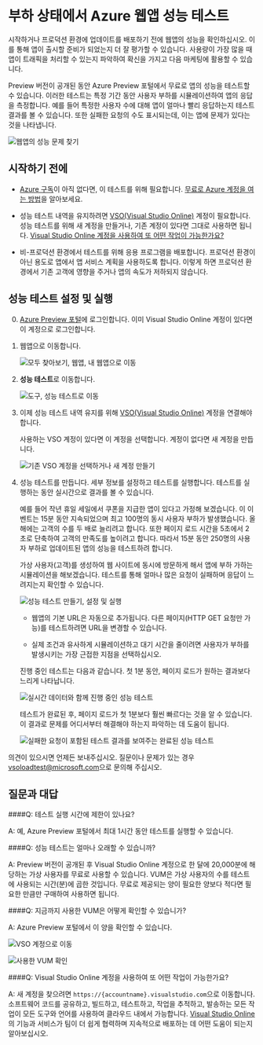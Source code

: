 <properties
   pageTitle="Azure 웹앱 성능 테스트 | Microsoft Azure"
   description="Auzre 웹앱 성능을 테스트하여 앱이 사용자 부하를 어떻게 처리하는지 확인해 보세요. 응답 시간을 측정하고 문제가 될 수 있는 오류를 찾아보세요."
   services="app-service\web"
   documentationCenter=""
   authors="ecfan"
   manager="douge"
   editor="jimbe"/>

<tags
   ms.service="app-service-web"
   ms.workload="web"
   ms.tgt_pltfrm="na"
   ms.devlang="na"
   ms.topic="article"
   ms.date="09/11/2015"
   ms.author="estfan; manasma"/>

# 부하 상태에서 Azure 웹앱 성능 테스트

시작하거나 프로덕션 환경에 업데이트를 배포하기 전에 웹앱의 성능을 확인하십시오. 이를 통해 앱이 출시할 준비가 되었는지 더 잘 평가할 수 있습니다. 사용량이 가장 많을 때 앱이 트래픽을 처리할 수 있는지 파악하여 확신을 가지고 다음 마케팅에 활용할 수 있습니다.

Preview 버전이 공개된 동안 Azure Preview 포털에서 무료로 앱의 성능을 테스트할 수 있습니다. 이러한 테스트는 특정 기간 동안 사용자 부하를 시뮬레이션하여 앱의 응답을 측정합니다. 예를 들어 특정한 사용자 수에 대해 앱이 얼마나 빨리 응답하는지 테스트 결과를 볼 수 있습니다. 또한 실패한 요청의 수도 표시되는데, 이는 앱에 문제가 있다는 것을 나타냅니다.

![웹앱의 성능 문제 찾기][TestOverview]

## 시작하기 전에

*	[Azure 구독][AzureSubscription]이 아직 없다면, 이 테스트를 위해 필요합니다. [무료로 Azure 계정을 여는 방법][AzureFreeTrial]을 알아보세요.

*	성능 테스트 내역을 유지하려면 [VSO(Visual Studio Online)][WhatIsVSO] 계정이 필요합니다. 성능 테스트를 위해 새 계정을 만들거나, 기존 계정이 있다면 그대로 사용하면 됩니다. [Visual Studio Online 계정을 사용하여 또 어떤 작업이 가능한가요?](#VSOAccount)

*	비-프로덕션 환경에서 테스트를 위해 응용 프로그램을 배포합니다. 프로덕션 환경이 아닌 용도로 앱에서 앱 서비스 계획을 사용하도록 합니다. 이렇게 하면 프로덕션 환경에서 기존 고객에 영향을 주거나 앱의 속도가 저하되지 않습니다.

## 성능 테스트 설정 및 실행

0.	[Azure Preview 포털][AzurePortal]에 로그인합니다. 이미 Visual Studio Online 계정이 있다면 이 계정으로 로그인합니다.

0.	웹앱으로 이동합니다.

	![모두 찾아보기, 웹앱, 내 웹앱으로 이동][WebApp]

0.	**성능 테스트**로 이동합니다.

	![도구, 성능 테스트로 이동][ExpandedTools]
 
0.	이제 성능 테스트 내역 유지를 위해 [VSO(Visual Studio Online)][WhatIsVSO] 계정을 연결해야 합니다.

	사용하는 VSO 계정이 있다면 이 계정을 선택합니다. 계정이 없다면 새 계정을 만듭니다.

	![기존 VSO 계정을 선택하거나 새 계정 만들기][ExistingNewVSOAccount]

0.	성능 테스트를 만듭니다. 세부 정보를 설정하고 테스트를 실행합니다. 테스트를 실행하는 동안 실시간으로 결과를 볼 수 있습니다.

	예를 들어 작년 휴일 세일에서 쿠폰을 지급한 앱이 있다고 가정해 보겠습니다. 이 이벤트는 15분 동안 지속되었으며 최고 100명의 동시 사용자 부하가 발생했습니다. 올해에는 고객의 수를 두 배로 늘리려고 합니다. 또한 페이지 로드 시간을 5초에서 2초로 단축하여 고객의 만족도를 높이려고 합니다. 따라서 15분 동안 250명의 사용자 부하로 업데이트된 앱의 성능을 테스트하려 합니다.

	가상 사용자(고객)를 생성하여 웹 사이트에 동시에 방문하게 해서 앱에 부하 가하는 시뮬레이션을 해보겠습니다. 테스트를 통해 얼마나 많은 요청이 실패하며 응답이 느려지는지 확인할 수 있습니다.

	![성능 테스트 만들기, 설정 및 실행][NewTest]

	 *	웹앱의 기본 URL은 자동으로 추가됩니다. 다른 페이지(HTTP GET 요청만 가능)를 테스트하려면 URL을 변경할 수 있습니다.

	 *	실제 조건과 유사하게 시뮬레이션하고 대기 시간을 줄이려면 사용자가 부하를 발생시키는 가장 근접한 지점을 선택하십시오.

	진행 중인 테스트는 다음과 같습니다. 첫 1분 동안, 페이지 로드가 원하는 결과보다 느리게 나타납니다.

	![실시간 데이터와 함께 진행 중인 성능 테스트][TestRunning]

	테스트가 완료된 후, 페이지 로드가 첫 1분보다 훨씬 빠르다는 것을 알 수 있습니다. 이 결과로 문제를 어디서부터 해결해야 하는지 파악하는 데 도움이 됩니다.

	![실패한 요청이 포함된 테스트 결과를 보여주는 완료된 성능 테스트][TestDone]
	
의견이 있으시면 언제든 보내주십시오. 질문이나 문제가 있는 경우 <vsoloadtest@microsoft.com>으로 문의해 주십시오.

##	질문과 대답

####Q: 테스트 실행 시간에 제한이 있나요? 

A: 예, Azure Preview 포털에서 최대 1시간 동안 테스트를 실행할 수 있습니다.

####Q: 성능 테스트는 얼마나 오래할 수 있습니까? 

A: Preview 버전이 공개된 후 Visual Studio Online 계정으로 한 달에 20,000분에 해당하는 가상 사용자를 무료로 사용할 수 있습니다. VUM은 가상 사용자의 수를 테스트에 사용되는 시간(분)에 곱한 것입니다. 무료로 제공되는 양이 필요한 양보다 적다면 필요한 만큼만 구매하여 사용하면 됩니다.

####Q: 지금까지 사용한 VUM은 어떻게 확인할 수 있습니가?

A: Azure Preview 포털에서 이 양을 확인할 수 있습니다.

![VSO 계정으로 이동][VSOAccount]

![사용한 VUM 확인][CheckTestTime]

<a name="VSOAccount"></a>
####Q: Visual Studio Online 계정을 사용하여 또 어떤 작업이 가능한가요?

A: 새 계정을 찾으려면 ```https://{accountname}.visualstudio.com```으로 이동합니다. 소프트웨어 코드를 공유하고, 빌드하고, 테스트하고, 작업을 추적하고, 발송하는 모든 작업이 모든 도구와 언어를 사용하여 클라우드 내에서 가능합니다. [Visual Studio Online][WhatIsVSO]의 기능과 서비스가 팀이 더 쉽게 협력하며 지속적으로 배포하는 데 어떤 도움이 되는지 알아보십시오.

<!--Image references-->
[WebApp]: ./media/app-service-web-app-performance-test/azure-np-web-apps.png
[TestOverview]: ./media/app-service-web-app-performance-test/azure-np-perf-test-overview.png
[ExpandedTools]: ./media/app-service-web-app-performance-test/azure-np-web-app-details-tools-expanded.png
[ExistingNewVSOAccount]: ./media/app-service-web-app-performance-test/azure-np-no-vso-account.png
[NewTest]: ./media/app-service-web-app-performance-test/azure-np-new-performance-test.png
[TestRunning]: ./media/app-service-web-app-performance-test/azure-np-running-perf-test.png
[TestDone]: ./media/app-service-web-app-performance-test/azure-np-perf-test-done.png
[VSOAccount]: ./media/app-service-web-app-performance-test/azure-np-vso-accounts.png
[CheckTestTime]: ./media/app-service-web-app-performance-test/azure-np-vso-accounts-vum-summary.png

<!--Reference links -->
[AzurePortal]: https://portal.azure.com
[AzureSubscription]: https://account.windowsazure.com/subscriptions
[AzureFreeTrial]: https://azure.microsoft.com/pricing/free-trial/?WT.mc_id=A261C142F
[WhatIsVSO]: https://www.visualstudio.com/products/what-is-visual-studio-online-vs

<!---HONumber=Sept15_HO3-->
